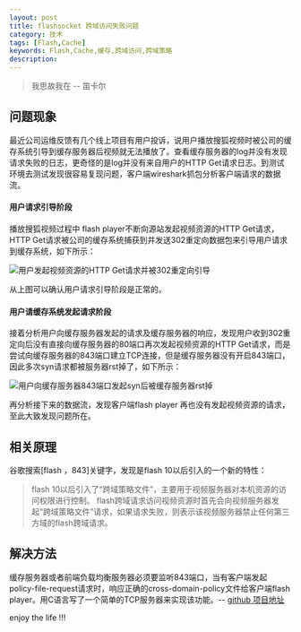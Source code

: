 ```yaml
---
layout: post
title: flashsocket 跨域访问失败问题
category: 技术
tags: [Flash,Cache]
keywords: Flash,Cache,缓存,跨域访问,跨域策略
description: 
---
```


> 我思故我在 -- 笛卡尔

## 问题现象
最近公司运维反馈有几个线上项目有用户投诉，说用户播放搜狐视频时被公司的缓存系统引导到缓存服务器后视频就无法播放了。查看缓存服务器的log并没有发现请求失败的日志，更奇怪的是log并没有来自用户的HTTP Get请求日志。到测试环境去测试发现很容易复现问题，客户端wireshark抓包分析客户端请求的数据流。

#### 用户请求引导阶段
播放搜狐视频过程中 flash player不断向源站发起视频资源的HTTP Get请求，HTTP Get请求被公司的缓存系统捕获到并发送302重定向数据包来引导用户请求到缓存系统，如下所示：

![用户发起视频资源的HTTP Get请求并被302重定向引导](http://7u2rbh.com1.z0.glb.clouddn.com/302redirect.jpg)

从上图可以确认用户请求引导阶段是正常的。

#### 用户请缓存系统发起请求阶段
接着分析用户向缓存服务器发起的请求及缓存服务器的响应，发现用户收到302重定向后没有直接向缓存服务器的80端口再次发起视频资源的HTTP Get请求，而是尝试向缓存服务器的843端口建立TCP连接，但是缓存服务器没有开启843端口，因此多次syn请求都被服务器rst掉了，如下所示：

![用户向缓存服务器843端口发起syn后被缓存服务器rst掉](http://7u2rbh.com1.z0.glb.clouddn.com/syn-rst.png)

再分析接下来的数据流，发现客户端flash player 再也没有发起视频资源的请求，至此大致发现问题所在。

## 相关原理
谷歌搜索[flash ，843]关键字，发现是flash 10以后引入的一个新的特性：

> flash 10以后引入了“跨域策略文件”，主要用于视频服务器对本机资源的访问权限进行控制。 flash跨域请求访问视频资源时首先会向视频服务器发起“跨域策略文件”请求，如果请求失败，则表示该视频服务器禁止任何第三方域的flash跨域请求。

## 解决方法
缓存服务器或者前端负载均衡服务器必须要监听843端口，当有客户端发起policy-file-request请求时，响应正确的cross-domain-policy文件给客户端flash player。用C语言写了一个简单的TCP服务器来实现该功能。-- [github 项目地址](https://github.com/deeper-think/flash-policy-serv)

enjoy the life !!!
